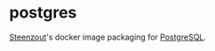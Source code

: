 # postgres

[Steenzout][steenzout]'s docker image packaging for [PostgreSQL][postgresql].


[postgresql]:	http://www.postgresql.org/	"PostgreSQL"
[steenzout]:	https://github.com/steenzout	"Pedro Salgado"

